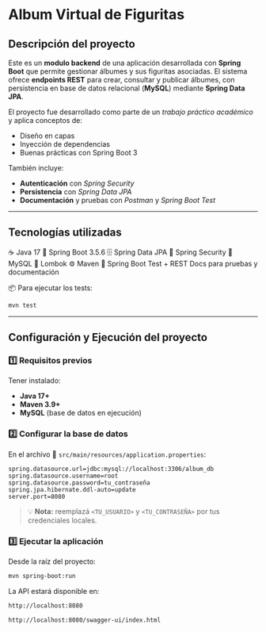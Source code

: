 # Album Virtual de Figuritas

## Descripción del proyecto
Este es un **modulo backend** de una aplicación desarrollada con **Spring Boot** que permite gestionar álbumes y sus figuritas asociadas.
El sistema ofrece **endpoints REST** para crear, consultar y publicar álbumes, con persistencia en base de datos relacional (**MySQL**) mediante **Spring Data JPA**.

El proyecto fue desarrollado como parte de un *trabajo práctico académico* y aplica conceptos de:
- Diseño en capas
- Inyección de dependencias
- Buenas prácticas con Spring Boot 3

También incluye:
- **Autenticación** con *Spring Security*  
- **Persistencia** con *Spring Data JPA*  
- **Documentación** y pruebas con *Postman* y *Spring Boot Test*

---

## Tecnologías utilizadas
☕ Java 17
🧩 Spring Boot 3.5.6
🗄️ Spring Data JPA
🔐 Spring Security
🐬 MySQL
🧰 Lombok
⚙️ Maven
🧪 Spring Boot Test + REST Docs para pruebas y documentación

📦 Para ejecutar los tests:
```bash
mvn test
```

---

## Configuración y Ejecución del proyecto
### 1️⃣ Requisitos previos
Tener instalado:
- **Java 17+**
- **Maven 3.9+**
- **MySQL** (base de datos en ejecución)

### 2️⃣ Configurar la base de datos
En el archivo 📁 `src/main/resources/application.properties`:
```properties
spring.datasource.url=jdbc:mysql://localhost:3306/album_db
spring.datasource.username=root
spring.datasource.password=tu_contraseña
spring.jpa.hibernate.ddl-auto=update
server.port=8080
```
> 💡 **Nota:** reemplazá `<TU_USUARIO>` y `<TU_CONTRASEÑA>` por tus credenciales locales.

### 3️⃣ Ejecutar la aplicación
Desde la raíz del proyecto:
```bash
mvn spring-boot:run
```

La API estará disponible en:
```bash
http://localhost:8080
```
```bash
http://localhost:8080/swagger-ui/index.html
```
